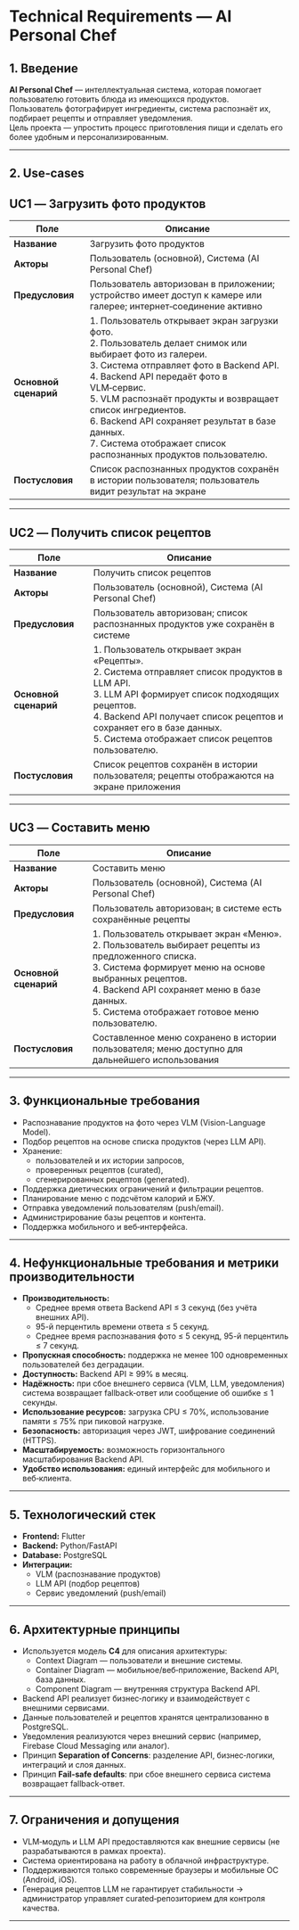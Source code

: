 # Technical Requirements — AI Personal Chef

## 1. Введение
**AI Personal Chef** — интеллектуальная система, которая помогает пользователю готовить блюда из имеющихся продуктов.  
Пользователь фотографирует ингредиенты, система распознаёт их, подбирает рецепты и отправляет уведомления.  
Цель проекта — упростить процесс приготовления пищи и сделать его более удобным и персонализированным.

---

## 2. Use‑cases

## UC1 — Загрузить фото продуктов

| Поле              | Описание |
|-------------------|----------|
| **Название**      | Загрузить фото продуктов |
| **Акторы**        | Пользователь (основной), Система (AI Personal Chef) |
| **Предусловия**   | Пользователь авторизован в приложении; устройство имеет доступ к камере или галерее; интернет‑соединение активно |
| **Основной сценарий** | 1. Пользователь открывает экран загрузки фото.<br>2. Пользователь делает снимок или выбирает фото из галереи.<br>3. Система отправляет фото в Backend API.<br>4. Backend API передаёт фото в VLM‑сервис.<br>5. VLM распознаёт продукты и возвращает список ингредиентов.<br>6. Backend API сохраняет результат в базе данных.<br>7. Система отображает список распознанных продуктов пользователю. |
| **Постусловия**   | Список распознанных продуктов сохранён в истории пользователя; пользователь видит результат на экране |


---

## UC2 — Получить список рецептов

| Поле              | Описание |
|-------------------|----------|
| **Название**      | Получить список рецептов |
| **Акторы**        | Пользователь (основной), Система (AI Personal Chef) |
| **Предусловия**   | Пользователь авторизован; список распознанных продуктов уже сохранён в системе |
| **Основной сценарий** | 1. Пользователь открывает экран «Рецепты».<br>2. Система отправляет список продуктов в LLM API.<br>3. LLM API формирует список подходящих рецептов.<br>4. Backend API получает список рецептов и сохраняет его в базе данных.<br>5. Система отображает список рецептов пользователю. |
| **Постусловия**   | Список рецептов сохранён в истории пользователя; рецепты отображаются на экране приложения |


---

## UC3 — Составить меню

| Поле              | Описание |
|-------------------|----------|
| **Название**      | Составить меню |
| **Акторы**        | Пользователь (основной), Система (AI Personal Chef) |
| **Предусловия**   | Пользователь авторизован; в системе есть сохранённые рецепты |
| **Основной сценарий** | 1. Пользователь открывает экран «Меню».<br>2. Пользователь выбирает рецепты из предложенного списка.<br>3. Система формирует меню на основе выбранных рецептов.<br>4. Backend API сохраняет меню в базе данных.<br>5. Система отображает готовое меню пользователю. |
| **Постусловия**   | Составленное меню сохранено в истории пользователя; меню доступно для дальнейшего использования |

---

## 3. Функциональные требования
- Распознавание продуктов на фото через VLM (Vision-Language Model).  
- Подбор рецептов на основе списка продуктов (через LLM API).  
- Хранение:
  - пользователей и их истории запросов,  
  - проверенных рецептов (curated),  
  - сгенерированных рецептов (generated).  
- Поддержка диетических ограничений и фильтрации рецептов.  
- Планирование меню с подсчётом калорий и БЖУ.  
- Отправка уведомлений пользователям (push/email).  
- Администрирование базы рецептов и контента.  
- Поддержка мобильного и веб‑интерфейса.  

---

## 4. Нефункциональные требования и метрики производительности
- **Производительность:**  
  - Среднее время ответа Backend API ≤ 3 секунд (без учёта внешних API).  
  - 95-й перцентиль времени ответа ≤ 5 секунд.  
  - Среднее время распознавания фото ≤ 5 секунд, 95-й перцентиль ≤ 7 секунд.  
- **Пропускная способность:** поддержка не менее 100 одновременных пользователей без деградации.  
- **Доступность:** Backend API ≥ 99% в месяц.  
- **Надёжность:** при сбое внешнего сервиса (VLM, LLM, уведомления) система возвращает fallback‑ответ или сообщение об ошибке ≤ 1 секунды.  
- **Использование ресурсов:** загрузка CPU ≤ 70%, использование памяти ≤ 75% при пиковой нагрузке.  
- **Безопасность:** авторизация через JWT, шифрование соединений (HTTPS).  
- **Масштабируемость:** возможность горизонтального масштабирования Backend API.  
- **Удобство использования:** единый интерфейс для мобильного и веб‑клиента.  

---

## 5. Технологический стек
- **Frontend:** Flutter  
- **Backend:** Python/FastAPI  
- **Database:** PostgreSQL  
- **Интеграции:**  
  - VLM (распознавание продуктов)  
  - LLM API (подбор рецептов)  
  - Сервис уведомлений (push/email)  

---

## 6. Архитектурные принципы
- Используется модель **C4** для описания архитектуры:  
  - Context Diagram — пользователи и внешние системы.  
  - Container Diagram — мобильное/веб‑приложение, Backend API, база данных.  
  - Component Diagram — внутренняя структура Backend API.  
- Backend API реализует бизнес‑логику и взаимодействует с внешними сервисами.  
- Данные пользователей и рецептов хранятся централизованно в PostgreSQL.  
- Уведомления реализуются через внешний сервис (например, Firebase Cloud Messaging или аналог).  
- Принцип **Separation of Concerns**: разделение API, бизнес‑логики, интеграций и слоя данных.  
- Принцип **Fail‑safe defaults**: при сбое внешнего сервиса система возвращает fallback‑ответ.  

---

## 7. Ограничения и допущения
- VLM‑модуль и LLM API предоставляются как внешние сервисы (не разрабатываются в рамках проекта).  
- Система ориентирована на работу в облачной инфраструктуре.  
- Поддерживаются только современные браузеры и мобильные ОС (Android, iOS).  
- Генерация рецептов LLM не гарантирует стабильности → администратор управляет curated‑репозиторием для контроля качества.  

---
